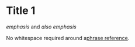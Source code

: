 # Title 1

*emphasis* and _also emphasis_

No whitespace required around a[phrase reference].

[phrase reference]: /uri
